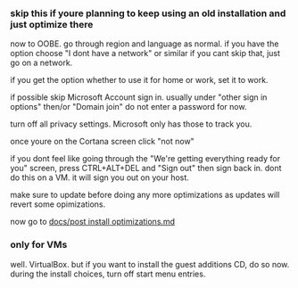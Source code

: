 ### skip this if youre planning to keep using an old installation and just optimize there

now to OOBE. go through region and language as normal. if you have the option choose "I dont have a network" or similar
if you cant skip that, just go on a network.

if you get the option whether to use it for home or work, set it to work.

if possible skip Microsoft Account sign in. usually under "other sign in options" then/or "Domain join"
do not enter a password for now.

turn off all privacy settings. Microsoft only has those to track you.

once youre on the Cortana screen click "not now" 

if you dont feel like going through the "We're getting everything ready for you" screen, press CTRL+ALT+DEL and "Sign out" then sign back in.
dont do this on a VM. it will sign you out on your host.

make sure to update before doing any more optimizations as updates will revert some opimizations.

now go to [docs/post install optimizations.md](https://github.com/Yoshii64/PC-optimizations/blob/main/docs/post%20install%20optimizations.md)

### only for VMs

well. VirtualBox. but if you want to install the guest additions CD, do so now. during the install choices, turn off start menu entries.
